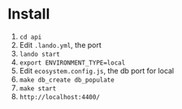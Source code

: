 # Install

1. `cd api`
1. Edit `.lando.yml`, the port
1. `lando start`
1. `export ENVIRONMENT_TYPE=local`
1. Edit `ecosystem.config.js`, the db port for local
1. `make db_create db_populate`
1. `make start`
1. `http://localhost:4400/`

